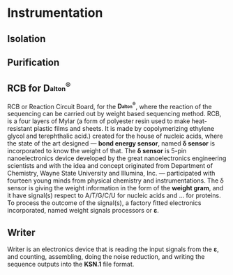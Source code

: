 # Instrumentation


## Isolation

## Purification

## RCB for D<sub><sup>alton</sup></sub><sup>®</sup>
RCB or Reaction Circuit Board, for the <b>D<sub><sup>alton</sup></sub><sup>®</sup></b>, where the reaction of the sequencing can be carried out by weight based sequencing method. RCB, is a four layers of Mylar (a form of polyester resin used to make heat-resistant plastic films and sheets. It is made by copolymerizing ethylene glycol and terephthalic acid.) created for the house of nucleic acids, where the state of the art designed — <b>bond energy sensor</b>, named <b>δ sensor</b> is incorporated to know the weight of that. The <b>δ sensor</b> is 5-pin nanoelectronics device developed by the great nanoelectronics engineering scientists and with the idea and concept originated from Department of Chemistry, Wayne State University and Illumina, Inc. — participated with fourteen young minds from physical chemistry and instrumentations. The δ sensor is giving the weight information in the form of the <b>weight gram</b>, and it have signal(s) respect to A/T/G/C/U for nucleic acids and ... for proteins. To process the outcome of the signal(s), a factory fitted electronics incorporated, named weight signals processors or <b>ε</b>.

## Writer
Writer is an electronics device that is reading the input signals from the <b>ε</b>, and counting, assembling, doing the noise reduction, and writing the sequence outputs into the <b>KSN.1</b> file format.
